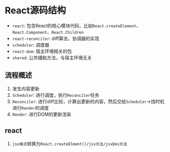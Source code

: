 # React源码结构

- `react`: 包含React的核心模块代码，比如`React.createElement`、`React.Component`、`React.Children`
- `react-reconciler`: diff算法，协调器的实现
- `scheduler`: 调度器
- `react-dom`: 宿主环境相关的包
- `shared`: 公共辅助方法，与宿主环境无关


## 流程概述

1. 发生内容更新
2. `Scheduler`: 进行调度，执行`Reconciler`任务
3. `Reconciler`: 进行diff比较，计算出更新的内容，然后交给`Scheduler`->找时机进行`Render`的调度
4. `Render`: 进行DOM的更新渲染


## react

1. `jsx格式`转换为`React.createElment()/jsx方法/jsxDev方法`